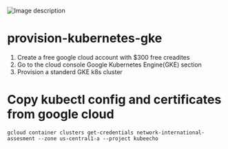 ![Image description](https://p2zk82o7hr3yb6ge7gzxx4ki-wpengine.netdna-ssl.com/wp-content/uploads/Google-Kubernetes-Engine.png)

# provision-kubernetes-gke

1) Create a free google cloud account with $300 free creadites
2) Go to the cloud console Google Kubernetes Engine(GKE) section 
3) Provision a standerd GKE k8s cluster

# Copy kubectl config and certificates from google cloud

```
gcloud container clusters get-credentials network-international-assesment --zone us-central1-a --project kubeecho

```
